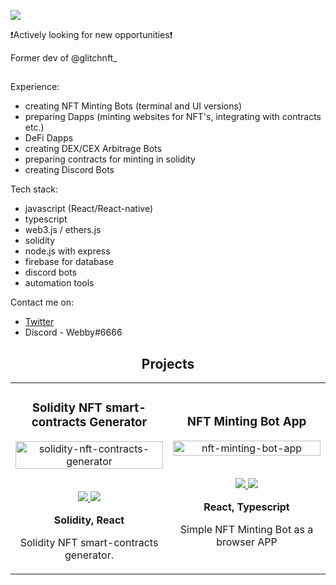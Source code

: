 ![](https://komarev.com/ghpvc/?username=WebbyNFT)



❗Actively looking for new opportunities❗

Former dev of @glitchnft_

##
Experience:
- creating NFT Minting Bots (terminal and UI versions)
- preparing Dapps (minting websites for NFT's, integrating with contracts etc.)
- DeFi Dapps
- creating DEX/CEX Arbitrage Bots
- preparing contracts for minting in solidity
- creating Discord Bots

Tech stack:
- javascript (React/React-native)
- typescript
- web3.js / ethers.js
- solidity
- node.js with express
- firebase for database
- discord bots
- automation tools

Contact me on:
- [Twitter](https://twitter.com/nft_webby)
- Discord - Webby#6666

<!-- PROJECTS -->

<h2 align="center">Projects</h2>

<div align="center">
	<table>
		<tr>
			<td width="50%">
				<h3 align="center">Solidity NFT smart-contracts Generator</h3>
				<div align="center">  
					<a href='https://github.com/WebbyNFT/solidity-contracts-generator' target="_blank">
						<img src="https://camo.githubusercontent.com/df55ce7c6d30fcba205970403f6d3fce3802c8f9656c6510d2d53406fe94c8a4/68747470733a2f2f692e696d6775722e636f6d2f334b455962624b2e706e67" alt="solidity-nft-contracts-generator" height="100%" />
					</a>
					<br>
					<br>
					<p>
						<a href="https://github.com/WebbyNFT/solidity-contracts-generator" target="_blank">
							<img src="https://img.shields.io/badge/Repo-lightgrey?style=for-the-badge&logo=github"/>
						</a>  
						<a href="https://webbynft.github.io/solidity-contracts-generator/" target="_blank">
              <img src="https://img.shields.io/badge/Live-lightgrey?style=for-the-badge&color=0892d0"/>
						</a>	
					</p>
					<p><strong>Solidity, React</strong></p>
          				<p>
						Solidity NFT smart-contracts generator.
					</p>
				</div>
			</td>
			<td width="50%">
				<h3 align="center">NFT Minting Bot App</h3>
				<div align="center">  
					<a href='https://github.com/WebbyNFT/nft-minting-bot-app' target="_blank">
						<img src="https://camo.githubusercontent.com/262af501581df7aa15bba851036e3aaafce844646cc8fea371630492021aa170/68747470733a2f2f692e696d6775722e636f6d2f4c746f37364e752e6a7067" alt="nft-minting-bot-app" height="100%" />
					</a>
					<br>
					<br>
					<p>
						<a href="https://github.com/WebbyNFT/nft-minting-bot-app" target="_blank">
							<img src="https://img.shields.io/badge/Repo-lightgrey?style=for-the-badge&logo=github"/>
						</a>  
						<a href="https://webbynft.github.io/nft-minting-bot-app/" target="_blank">
              <img src="https://img.shields.io/badge/Live-lightgrey?style=for-the-badge&color=0892d0"/>
						</a>	
					</p>
					<p><strong>React, Typescript</strong></p>
          				<p>
						Simple NFT Minting Bot as a browser APP
					</p>
				</div>
			</td>
    </tr>
  </table>
  </div>
